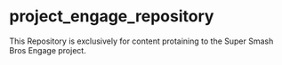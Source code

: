 # project_engage_repository
This Repository is exclusively for content protaining to the Super Smash Bros Engage project.
